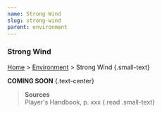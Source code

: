 ```yaml
---
name: Strong Wind
slug: strong-wind
parent: environment
---
```

### Strong Wind
[Home](home) > [Environment](environment) > Strong Wind {.small-text}

**COMING SOON** {.text-center}

> **Sources** <br/>
> Player's Handbook, p. xxx
{.read .small-text}
